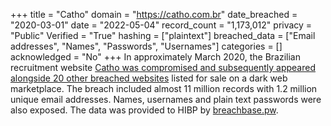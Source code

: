 +++
title = "Catho"
domain = "https://catho.com.br"
date_breached = "2020-03-01"
date = "2022-05-04"
record_count = "1,173,012"
privacy = "Public"
Verified = "True"
hashing = ["plaintext"]
breached_data = ["Email addresses", "Names", "Passwords", "Usernames"]
categories = []
acknowledged = "No"
+++
In approximately March 2020, the Brazilian recruitment website <a href="https://www.binarydefense.com/threat_watch/shinyhunters-serving-up-21-new-compromised-databases/" target="_blank" rel="noopener">Catho was compromised and subsequently appeared alongside 20 other breached websites</a> listed for sale on a dark web marketplace. The breach included almost 11 million records with 1.2 million unique email addresses. Names, usernames and plain text passwords were also exposed. The data was provided to HIBP by <a href="https://breachbase.pw/" target="_blank" rel="noopener">breachbase.pw</a>.
